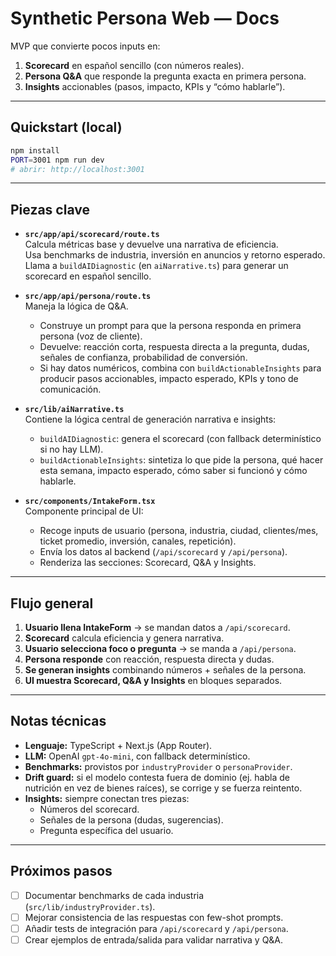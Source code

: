 # Synthetic Persona Web — Docs

MVP que convierte pocos inputs en:
1. **Scorecard** en español sencillo (con números reales).
2. **Persona Q&A** que responde la pregunta exacta en primera persona.
3. **Insights** accionables (pasos, impacto, KPIs y “cómo hablarle”).

---

## Quickstart (local)

```bash
npm install
PORT=3001 npm run dev
# abrir: http://localhost:3001
```

---

## Piezas clave

- **`src/app/api/scorecard/route.ts`**  
  Calcula métricas base y devuelve una narrativa de eficiencia.  
  Usa benchmarks de industria, inversión en anuncios y retorno esperado.  
  Llama a `buildAIDiagnostic` (en `aiNarrative.ts`) para generar un scorecard en español sencillo.  

- **`src/app/api/persona/route.ts`**  
  Maneja la lógica de Q&A.  
  - Construye un prompt para que la persona responda en primera persona (voz de cliente).  
  - Devuelve: reacción corta, respuesta directa a la pregunta, dudas, señales de confianza, probabilidad de conversión.  
  - Si hay datos numéricos, combina con `buildActionableInsights` para producir pasos accionables, impacto esperado, KPIs y tono de comunicación.  

- **`src/lib/aiNarrative.ts`**  
  Contiene la lógica central de generación narrativa e insights:  
  - `buildAIDiagnostic`: genera el scorecard (con fallback determinístico si no hay LLM).  
  - `buildActionableInsights`: sintetiza lo que pide la persona, qué hacer esta semana, impacto esperado, cómo saber si funcionó y cómo hablarle.  

- **`src/components/IntakeForm.tsx`**  
  Componente principal de UI:  
  - Recoge inputs de usuario (persona, industria, ciudad, clientes/mes, ticket promedio, inversión, canales, repetición).  
  - Envía los datos al backend (`/api/scorecard` y `/api/persona`).  
  - Renderiza las secciones: Scorecard, Q&A y Insights.  

---

## Flujo general

1. **Usuario llena IntakeForm** → se mandan datos a `/api/scorecard`.
2. **Scorecard** calcula eficiencia y genera narrativa.  
3. **Usuario selecciona foco o pregunta** → se manda a `/api/persona`.  
4. **Persona responde** con reacción, respuesta directa y dudas.  
5. **Se generan insights** combinando números + señales de la persona.  
6. **UI muestra Scorecard, Q&A y Insights** en bloques separados.  

---

## Notas técnicas

- **Lenguaje:** TypeScript + Next.js (App Router).  
- **LLM:** OpenAI `gpt-4o-mini`, con fallback determinístico.  
- **Benchmarks:** provistos por `industryProvider` o `personaProvider`.  
- **Drift guard:** si el modelo contesta fuera de dominio (ej. habla de nutrición en vez de bienes raíces), se corrige y se fuerza reintento.  
- **Insights:** siempre conectan tres piezas:  
  - Números del scorecard.  
  - Señales de la persona (dudas, sugerencias).  
  - Pregunta específica del usuario.  

---

## Próximos pasos

- [ ] Documentar benchmarks de cada industria (`src/lib/industryProvider.ts`).  
- [ ] Mejorar consistencia de las respuestas con few-shot prompts.  
- [ ] Añadir tests de integración para `/api/scorecard` y `/api/persona`.  
- [ ] Crear ejemplos de entrada/salida para validar narrativa y Q&A.  
